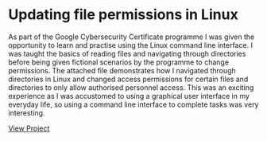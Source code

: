 <h1>Updating file permissions in Linux</h1>
As part of the Google Cybersecurity Certificate programme I was given the opportunity to learn and practise using the Linux command line interface. I was taught the basics of reading files and navigating through directories before being given fictional scenarios by the programme to change permissions. The attached file demonstrates how I navigated through directories in Linux and changed access permissions for certain files and directories to only allow authorised personnel access. This was an exciting experience as I was accustomed to using a graphical user interface in my everyday life, so using a command line interface to complete tasks was very interesting.






[View Project](https://github.com/mharuf/Updating-file-permissions-in-Linux/blob/main/File%20permissions%20in%20Linux.pdf)
